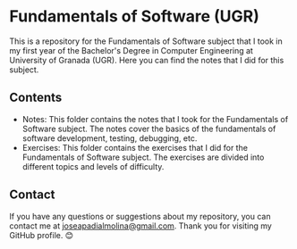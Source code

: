# Fundamentals of Software (UGR)

This is a repository for the Fundamentals of Software subject that I took in my first year of the Bachelor's Degree in Computer Engineering at University of Granada (UGR). Here you can find the notes that I did for this subject.

## Contents

- Notes: This folder contains the notes that I took for the Fundamentals of Software subject. The notes cover the basics of the fundamentals of software development, testing, debugging, etc.
- Exercises: This folder contains the exercises that I did for the Fundamentals of Software subject. The exercises are divided into different topics and levels of difficulty.

## Contact

If you have any questions or suggestions about my repository, you can contact me at joseapadialmolina@gmail.com. Thank you for visiting my GitHub profile. 😊

